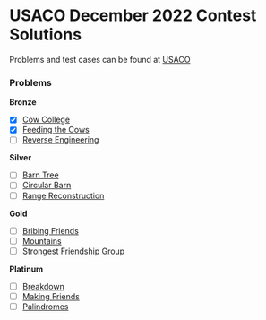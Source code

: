 # USACO December 2022 Contest Solutions

Problems and test cases can be found at [USACO](http://www.usaco.org/index.php?page=dec22results)

### Problems

**Bronze**

- [x] [Cow College](http://www.usaco.org/index.php?page=viewproblem2&cpid=1251)
- [x] [Feeding the Cows](http://www.usaco.org/index.php?page=viewproblem2&cpid=1252)
- [ ] [Reverse Engineering](http://www.usaco.org/index.php?page=viewproblem2&cpid=1253)

**Silver**

- [ ] [Barn Tree](http://www.usaco.org/index.php?page=viewproblem2&cpid=1254)
- [ ] [Circular Barn](http://www.usaco.org/index.php?page=viewproblem2&cpid=1255)
- [ ] [Range Reconstruction](http://www.usaco.org/index.php?page=viewproblem2&cpid=1256)

**Gold**

- [ ] [Bribing Friends](http://www.usaco.org/index.php?page=viewproblem2&cpid=1257)
- [ ] [Mountains](http://www.usaco.org/index.php?page=viewproblem2&cpid=1258)
- [ ] [Strongest Friendship Group](http://www.usaco.org/index.php?page=viewproblem2&cpid=1259)

**Platinum**

- [ ] [Breakdown](http://www.usaco.org/index.php?page=viewproblem2&cpid=1260)
- [ ] [Making Friends](http://www.usaco.org/index.php?page=viewproblem2&cpid=1261)
- [ ] [Palindromes](http://www.usaco.org/index.php?page=viewproblem2&cpid=1262)
